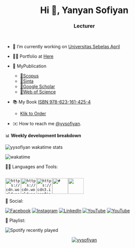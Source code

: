 <h1 align="center">Hi 👋, Yanyan Sofiyan</h1>
<h3 align="center">Lecturer</h3>
<br>

- 🔭 I’m currently working on [Universitas Sebelas April](#)
- 👨‍💻 Portfolio at [Here](https://github.com/yysofiyan/Redme.md)
- 📗 MyPublication

  - [📗Scopus](https://www.scopus.com/authid/detail.uri?authorId=57421449500)
  - [📗Sinta](https://sinta.kemdikbud.go.id/authors/profile/6655767)
  - [📗Google Scholar](https://scholar.google.co.id/citations?user=1Th3oxkAAAAJ&hl=id)
  - [📗Web of Science](https://www.webofscience.com/wos/author/record/LQJ-9447-2024)

- 📚 My Book [ISBN 978-623-161-425-4](https://isbn.perpusnas.go.id/bo-penerbit/penerbit/isbn/data/view-kdt/1071271)
    - [Klik to Order](https://pustakaaksara.co.id/view/557)
- ✉️ How to reach me <a href="mailto:yysofiyan@unsap.ac.id">@yysofiyan</a>.<br> 

📊 **Weekly development breakdown**

<!--START_SECTION:waka-->

![yysofiyan wakatime stats](https://github-readme-stats.vercel.app/api/wakatime?username=yysofiyan&layout=compact&hide_title=true&hide_border=true&langs_count=14)

![wakatime](https://wakatime.com/badge/user/26566595-1b62-44e9-bdc1-94bbe94879ec.svg)

<!--END_SECTION:waka-->

👨‍💻 Languages and Tools:

<code>
<img height="50" src="https://cdn.worldvectorlogo.com/logos/laravel-2.svg"alt="https://cdn.worldvectorlogo.com/logos/laravel-2.svg"><img height="50" src="https://cdn.worldvectorlogo.com/logos/git-icon.svg"alt="https://cdn.worldvectorlogo.com/logos/git-icon.svg"><img height="50" src="https://images-na.ssl-images-amazon.com/images/I/41eVkHJhdRL.png"alt="https://cdn3.iconfinder.com/data/icons/popular-services-brands/512/php-512.png"><img height="50" src="https://cdn3.iconfinder.com/data/icons/popular-services-brands/512/php-512.png" alt="#"><img height="50" src="https://cdn3.iconfinder.com/data/icons/popular-services-brands/512/node-512.png"alt=""><br></code>

👋 Social:

[![Facebook](https://img.shields.io/badge/Facebook-%231877F2.svg?logo=Facebook&logoColor=white)](https://facebook.com/sofiyanyanyan) [![Instagram](https://img.shields.io/badge/Instagram-%23E4405F.svg?logo=Instagram&logoColor=white)](https://instagram.com/yysofiyan)
[![LinkedIn](https://img.shields.io/badge/LinkedIn-%230077B5.svg?logo=linkedin&logoColor=white)](https://linkedin.com/in/yysofiyan)
[![YouTube](https://img.shields.io/badge/YouTube-%23FF0000.svg?logo=YouTube&logoColor=white)](https://bit.ly/3Sf20mT)
[![YouTube](https://img.shields.io/badge/Saweria-%23FF0000.svg?logo=starlingbank&logoColor=white)](https://saweria.co/yysofiyan)

🎵 Playlist:

![Spotify recently played](https://spotify-recently-played-readme.vercel.app/api?user=31fpjockeea6mz66dz272kcvouxi&count=2)

<!-- in your footer -->

<p align="center">
<a href="https://komarev.com/ghpvc/?username=yysofiyan" target="blank"><img align="center"
            src="https://komarev.com/ghpvc/?username=yysofiyan&color=ff69b4" alt="yysofiyan" ></a></p>
